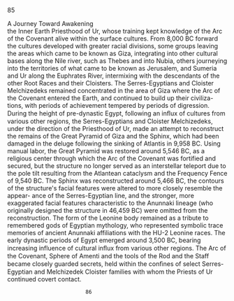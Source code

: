 85 
                                                                                                                                                                                                                                    
 

A Journey Toward Awakening  
the Inner Earth Priesthood of Ur, whose training kept knowledge of the Arc
of the Covenant alive within the surface cultures. From 8,000 BC forward the
cultures developed with greater racial divisions, some groups leaving the
areas which came to be known as Giza, integrating into other cultural bases
along the Nile river, such as Thebes and into Nubia, others journeying into
the territories of what came to be known as Jerusalem, and Sumeria and Ur
along the Euphrates River, intermixing with the descendants of the other
Root Races and their Cloisters. The Serres-Egyptians and Cloister
Melchizedeks remained concentrated in the area of Giza where the Arc of
the Covenant entered the Earth, and continued to build up their civiliza-
tions, with periods of achievement tempered by periods of digression.  
    During the height of pre-dynastic Egypt, following an inﬂux of cultures
from various other regions, the Serres-Egyptians and Cloister Melchizedeks,
under the direction of the Priesthood of Ur, made an attempt to reconstruct
the remains of the Great Pyramid of Giza and the Sphinx, which had been
damaged in the deluge following the sinking of Atlantis in 9,958 BC. Using
manual labor, the Great Pyramid was restored around 5,546 BC, as a religious
center through which the Arc of the Covenant was fortified and secured, but
the structure no longer served as an interstellar teleport due to the pole tilt
resulting from the Atlantean cataclysm and the Frequency Fence of 9,540
BC. The Sphinx was reconstructed around 5,466 BC, the contours of the
structure's facial features were altered to more closely resemble the appear-
ance of the Serres-Egyptian line, and the stronger, more exaggerated facial
features characteristic to the Anunnaki lineage (who originally designed the
structure in 46,459 BC) were omitted from the reconstruction. The form of
the Leonine body remained as a tribute to remembered gods of Egyptian
mythology, who represented symbolic trace memories of ancient Anunnaki
affiliations with the HU-2 Leonine races. The early dynastic periods of Egypt
emerged around 3,500 BC, bearing increasing influence of cultural inﬂux
from various other regions. The Arc of the Covenant, Sphere of Amenti and
the tools of the Rod and the Staff became closely guarded secrets, held within the
conﬁnes of select Serres-Egyptian and Melchizedek Cloister families  with  whom the
Priests of Ur continued covert contact.  
                         
                         
                             86